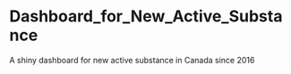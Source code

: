 # Dashboard_for_New_Active_Substance
A shiny dashboard for new active substance in Canada since 2016
